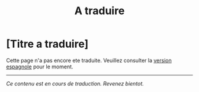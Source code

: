 ﻿---
title: [A traduire]
---

<!-- TODO: translation missing - French version -->

# [Titre a traduire]

Cette page n'a pas encore ete traduite. Veuillez consulter la [version espagnole](/es/test-search) pour le moment.

---

*Ce contenu est en cours de traduction. Revenez bientot.*

